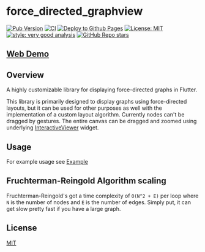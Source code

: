 # force_directed_graphview

[![Pub Version](https://img.shields.io/pub/v/force_directed_graphview)](https://pub.dev/packages/force_directed_graphview)
[![CI](https://github.com/cupofme/force_directed_graphview/actions/workflows/ci.yaml/badge.svg)](https://github.com/cupofme/force_directed_graphview/actions/workflows/ci.yaml)
[![Deploy to Github Pages](https://github.com/cupofme/force_directed_graphview/actions/workflows/deploy.yaml/badge.svg?branch=main)](https://github.com/cupofme/force_directed_graphview/actions/workflows/deploy.yaml)
[![License: MIT](https://img.shields.io/badge/License-MIT-blue.svg)](https://opensource.org/licenses/MIT)
[![style: very good analysis](https://img.shields.io/badge/style-very_good_analysis-B22C89.svg)](https://pub.dev/packages/very_good_analysis)
[![GitHub Repo stars](https://img.shields.io/github/stars/cupofme/force_directed_graphview)](https://github.com/cupofme/force_directed_graphview)

## [Web Demo](https://cupofme.github.io/force_directed_graphview/#/)

## Overview

A highly customizable library for displaying force-directed graphs in Flutter.

This library is primarily designed to display graphs using force-directed layouts, but it can be used for other purposes as well with the implementation of a custom layout algorithm. Currently nodes can't be dragged by gestures. The entire canvas can be dragged and zoomed using underlying [InteractiveViewer](https://api.flutter.dev/flutter/widgets/InteractiveViewer-class.html) widget.

## Usage

For example usage see [Example](https://github.com/cupofme/force_directed_graphview/blob/main/example/lib/src/screen/general_demo_screen.dart)

## Fruchterman-Reingold Algorithm scaling

Fruchterman-Reingold's got a time complexity of `O(N^2 + E)` per loop where `N` is the number of nodes and `E` is the number of edges. Simply put, it can get slow pretty fast if you have a large graph.

## License

[MIT](https://opensource.org/license/mit/)

